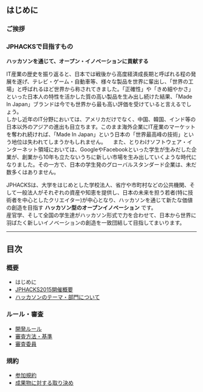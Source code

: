 ## はじめに
### ご挨拶
### JPHACKSで目指すもの
**ハッカソンを通じて、オープン・イノベーションに貢献する**

IT産業の歴史を振り返ると、日本では戦後から高度経済成長期と呼ばれる程の発展を遂げ、テレビ・ゲーム・自動車等、様々な製品を世界に輩出し、「世界の工場」と呼ばれるほど世界から称されてきました。「正確性」や「きめ細やかさ」といった日本人の特性を活かした質の高い製品を生み出し続けた結果、「Made In Japan」ブランドは今でも世界から最も高い評価を受けていると言えるでしょう。  
しかし近年のIT分野においては、アメリカだけでなく、中国、韓国、インド等の日本以外のアジアの進出も目立ちます。このまま海外企業にIT産業のマーケットを奪われ続ければ、「Made In Japan」という日本の「世界最高峰の技術」という地位は失われてしまうかもしれません。  　また、とりわけソフトウェア・インターネット領域においては、GoogleやFacebookといった学生が生みだした企業が、創業から10年も立たないうちに新しい市場を生み出していくような時代になりました。その一方で、日本の学生発のグローバルスタンダード企業は、未だ数多くはありません。  

JPHACKSは、大学をはじめとした学校法人、省庁や市町村などの公共機関、そして一般法人がそれぞれの資産や知恵を提供し、日本の未来を担う若者(特に技術者を中心としたクリエイター)が中心となり、ハッカソンを通じて新たな価値の創造を目指す **ハッカソン型のオープンイノベーション** です。  
産官学、そして全国の学生達がハッカソン形式で力を合わせて、日本から世界に羽ばたく新しいイノベーションの創造を一致団結して目指してまいります。

--------------

## 目次
### 概要
- はじめに
- [JPHACKS2015開催概要](abstract.md)
- [ハッカソンのテーマ・部門について](theme.md)

### ルール・審査
- [開発ルール](rule.md)
- [審査方法・基準](criteria.md)
- [審査委員](judges.md)

### 規約
- [参加規約](terms.md)
- [成果物に対する取り決め](products.md)

